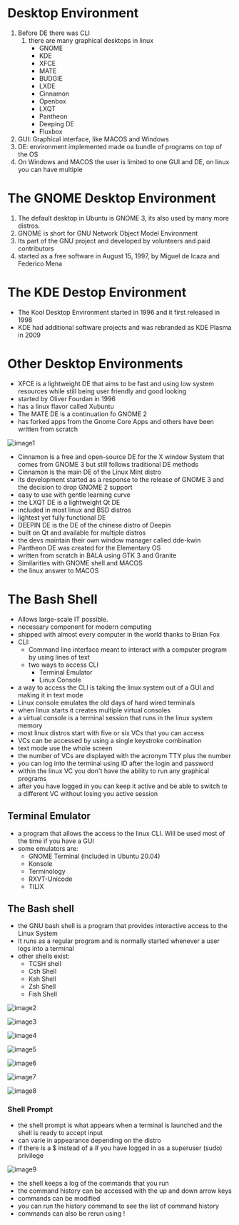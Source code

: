 # Desktop Environment
1. Before DE there was CLI
   1. there are many graphical desktops in linux
      * GNOME
      * KDE
      * XFCE
      * MATE
      * BUDGIE
      * LXDE
      * Cinnamon
      * Openbox
      * LXQT
      * Pantheon
      * Deeping DE
      * Fluxbox
2. GUI: Graphical interface, like MACOS and Windows
3. DE: environment implemented made oa bundle of programs on top of the OS 
4. On Windows and MACOS the user is limited to one GUI and DE, on linux you can have multiple

# The GNOME Desktop Environment
1. The default desktop in Ubuntu is GNOME 3, its also used by many more distros.
2. GNOME is short for GNU Network Object Model Environment
3. Its part of the GNU project and developed by volunteers and paid contributors
4. started as a free software in August 15, 1997, by Miguel de Icaza and Federico Mena

# The KDE Destop Environment
* The Kool Desktop Environment started in 1996 and it first released in 1998
* KDE had additional software projects and was rebranded as KDE Plasma in 2009
# Other Desktop Environments
* XFCE is a lightweight DE that aims to be fast and using low system resources while still being user friendly and good looking
* started by Oliver Fourdan in 1996
* has a linux flavor called Xubuntu
* The MATE DE is a continuation fo GNOME 2
* has forked apps from the Gnome Core Apps and others have been written from scratch

![image1](../imgs/MATE.png)

* Cinnamon is a free and open-source DE for the X window System that comes from GNOME 3 but still follows traditional DE methods
* Cinnamon is the main DE of the Linux Mint distro
* its development started as a response to the release of GNOME 3 and the decision to drop GNOME 2 support
* easy to use with gentle learning curve 
* the LXQT DE is a lightweight Qt DE
* included in most linux and BSD distros
* lightest yet fully functional DE
* DEEPIN DE is the DE of the chinese distro of Deepin
* built on Qt and available for multiple distros
* the devs maintain their own window manager called dde-kwin
* Pantheon DE was created for the Elementary OS
* written from scratch in BALA using GTK 3 and Granite
* Similarities with GNOME shell and MACOS
* the linux answer to MACOS

# The Bash Shell
* Allows large-scale IT possible.
* necessary component for modern computing
* shipped with almost every computer in the world thanks to Brian Fox
* CLI:
  * Command line interface meant to interact with a computer program by using lines of text
  * two ways to access CLI
    * Terminal Emulator
    * Linux Console
* a way to access the CLI is taking the linux system out of a GUI and making it in text mode
* Linux console emulates the old days of hard wired terminals
* when linux starts it creates multiple virtual consoles
* a virtual console is a terminal session that runs in the linux system memory
* most linux distros start with five or six VCs that you can access 
* VCs can be accessed by using a single keystroke combination 
* text mode use the whole screen 
* the number of VCs are displayed with the acronym TTY plus the number
* you can log into the terminal using ID after the login and password
* within the linux VC you don't have the ability to run any graphical programs
* after you have logged in you can keep it active  and be able to switch to a different VC without losing you active session
## Terminal Emulator
* a program that allows the access to the linux CLI. Will be used most of the time if you have a GUI
* some emulators are:
  * GNOME Terminal (included in Ubuntu 20.04)
  * Konsole
  * Terminology
  * RXVT-Unicode
  * TILIX
## The Bash shell
* the GNU bash shell is a program that provides interactive access to the Linux System
* It runs as a regular program and is normally started whenever a user logs into a terminal
* other shells exist:
  * TCSH shell
  * Csh Shell
  * Ksh Shell
  * Zsh Shell
  * Fish Shell

![image2](../imgs/shortcuts.png)

![image3](../imgs/shortcut2.png)

![image4](../imgs/shortcut3.png)

![image5](../imgs/shortcut4.png)

![image6](../imgs/shortcut5.png)

![image7](../imgs/shortcut6.png)

![image8](../imgs/shortcut7.png)

### Shell Prompt
* the shell prompt is what appears when a terminal is launched and the shell is ready to accept input
* can varie in appearance depending on the distro
* if there is a $ instead of a # you have logged in as a superuser (sudo) privilege

![image9](../imgs/shortcut8.png)

* the shell keeps a log of the commands that you run
* the command history can be accessed with the up and down arrow keys
* commands can be modified
* you can run the history command to see the list of command history
* commands can also be rerun using !
